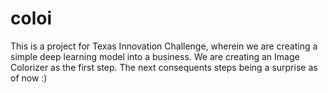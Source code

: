 # coloi
This is a project for Texas Innovation Challenge, wherein we are creating a simple deep learning model into a business. We are creating an Image Colorizer as the first step. The next consequents steps being a surprise as of now :)
